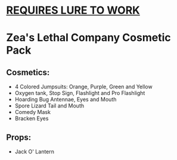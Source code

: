 # [REQUIRES LURE TO WORK](https://github.com/Sulayre/WebfishingLure)

# Zea's Lethal Company Cosmetic Pack

## Cosmetics:
- 4 Colored Jumpsuits: Orange, Purple, Green and Yellow
- Oxygen tank, Stop Sign, Flashlight and Pro Flashlight
- Hoarding Bug Antennae, Eyes and Mouth
- Spore Lizard Tail and Mouth
- Comedy Mask
- Bracken Eyes
## Props:
- Jack O' Lantern
